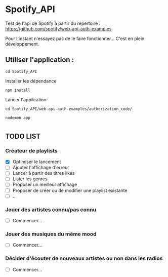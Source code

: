 
# Spotify_API
Test de l'api de Spotify à partir du répertoire : https://github.com/spotify/web-api-auth-examples

Pour l'instant n'essayez pas de le faire fonctionner... C'est en plein développement.

## Utiliser l'application :

`cd Spotify_API`

Installer les dépendance

`npm install`

Lancer l'appilcation

`cd Spotify_API/web-api-auth-examples/authorization_code/`

`nodemon app`

#


## TODO LIST

### Créateur de playlists
- [x] Optimiser le lancement
- [ ] Ajouter l'affichage d'erreur
- [ ] Lancer à partir des titres likés
- [ ] Lister les genres
- [ ] Proposer un meilleur affichage
- [ ] Proposer de créer ou de modifier une playlist existante
- [ ] ...
### Jouer des artistes connu/pas connu
- [ ] Commencer...
### Jouer des musiques du même mood
- [ ] Commencer...
### Décider d'écouter de nouveaux artistes ou non dans les radios
- [ ] Commencer...
